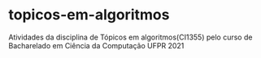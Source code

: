 # topicos-em-algoritmos
Atividades da disciplina de Tópicos em algoritmos(CI1355) pelo curso de Bacharelado em Ciência da Computação UFPR 2021 
